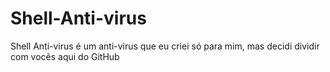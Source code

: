 # Shell-Anti-virus
Shell Anti-virus é um anti-virus que eu criei só para mim, mas decidi dividir com vocês aqui do GitHub
